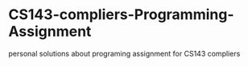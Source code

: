 # CS143-compliers-Programming-Assignment
personal solutions about programing assignment for CS143 compliers
